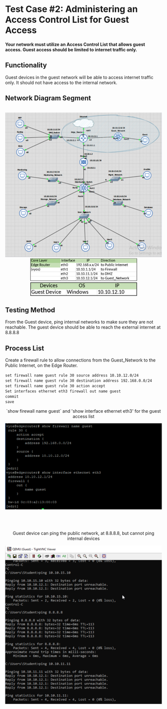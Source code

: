 # Test Case #2: Administering an Access Control List for Guest Access 

#### Your network must utilize an Access Control List that allows guest access. Guest access should be limited to internet traffic only.


## Functionality
Guest devices in the guest network will be able to access internet traffic only. It should not have access to the internal network.


## Network Diagram Segment
<br>
<div align="center">
  <img src="../screenshots/t2/diagram2.png" alt="ip" width="700">
</div>
<div align="center">
  <img src="../screenshots/t2/core_legend.png" alt="core" width="345">
  <img src="../screenshots/t2/device_legend.png" alt="server" legend" width="345">
 
</div>

## Testing Method
From the Guest device, ping internal networks to make sure they are not reachable. The guest device should be able to reach the external internet at 8.8.8.8  


## Process List
Create a firewall rule to allow connections from the Guest_Network to the Public Internet, on the Edge Router.  

`set firewall name guest rule 30 source address 10.10.12.0/24`  
`set firewall name guest rule 30 destination address 192.168.0.0/24`  
`set firewall name guest rule 30 action accept`  
`Set interfaces ethernet eth3 firewall out name guest`  
`commit`  
`save`  

<div align="center">
 <p>`show firewall name guest` and 'show interface ethernet eth3' for the guest access list</p>
  <img src="../screenshots/t2/show_firewall_interface.png" alt="firewall interface" width="700">
</div>
<br><br><br>
<div align="center">
 <p>Guest device can ping the public network, at 8.8.8.8, but cannot ping internal devices
</p>
  <img src="../screenshots/t2/acl_ping.png" alt="acl ping" width="700">
</div>
